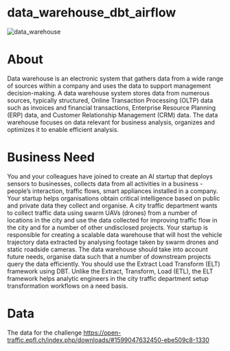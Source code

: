 # data_warehouse_dbt_airflow
![data_warehouse](https://miro.medium.com/max/1400/1*C30qzgp75f8ACyqvlxTbfA.png)

# About
Data warehouse is an electronic system that gathers data from a wide range of sources within a company and uses the data to support management decision-making.
A data warehouse system stores data from numerous sources, typically structured, Online Transaction Processing (OLTP) data such as invoices and financial transactions, Enterprise Resource Planning (ERP) data, and Customer Relationship Management (CRM) data. The data warehouse focuses on data relevant for business analysis, organizes and optimizes it to enable efficient analysis.
# Business Need
You and your colleagues have joined to create an AI startup that deploys sensors to businesses, collects data from all activities in a business - people’s interaction, traffic flows, smart appliances installed in a company. Your startup helps organisations obtain critical intelligence based on public and private data they collect and organise. 
A city traffic department wants to collect traffic data using swarm UAVs (drones) from a number of locations in the city and use the data collected for improving traffic flow in the city and for a number of other undisclosed projects. Your startup is responsible for creating a scalable data warehouse that will host the vehicle trajectory data extracted by analysing footage taken by swarm drones and static roadside cameras. 
The data warehouse should take into account future needs, organise data such that a number of downstream projects query the data efficiently. You should use the Extract Load Transform (ELT) framework using DBT.  Unlike the Extract, Transform, Load (ETL), the ELT framework helps analytic engineers in the city traffic department setup transformation workflows on a need basis.

# Data
The data for the challenge https://open-traffic.epfl.ch/index.php/downloads/#1599047632450-ebe509c8-1330
